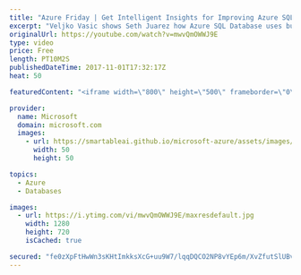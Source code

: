 ```yaml
---
title: "Azure Friday | Get Intelligent Insights for Improving Azure SQL Database Performance"
excerpt: "Veljko Vasic shows Seth Juarez how Azure SQL Database uses built-in intelligence to continuously monitors database usage so that it can detect disruptive events that cause poor performance. Once detected, a detailed analysis is performed generating a diagnostic log with an intelligent assessment of the"
originalUrl: https://youtube.com/watch?v=mwvQmOWWJ9E
type: video
price: Free
length: PT10M2S
publishedDateTime: 2017-11-01T17:32:17Z
heat: 50

featuredContent: "<iframe width=\"800\" height=\"500\" frameborder=\"0\" src=\"https://www.youtube.com/embed/mwvQmOWWJ9E\" allow=\"accelerometer; autoplay; encrypted-media; gyroscope; picture-in-picture\" allowfullscreen></iframe>"

provider:
  name: Microsoft
  domain: microsoft.com
  images:
    - url: https://smartableai.github.io/microsoft-azure/assets/images/organizations/microsoft.com-50x50.jpg
      width: 50
      height: 50

topics:
  - Azure
  - Databases

images:
  - url: https://i.ytimg.com/vi/mwvQmOWWJ9E/maxresdefault.jpg
    width: 1280
    height: 720
    isCached: true

secured: "fe0zXpFtHwWn3sKHtImkksXcG+uu9W7/lqqDQCO2NP8vYEp6m/XvZfutSlUBvggNu0eyzlpx4EP2YuvsKQDLHcYfeLhOMV+A0kQl2P5fn0R3m5Glzu84yShxnVBEqt2DbGHPt2Sr4UkJLBuHsoAGwnwGYPmP/jqx853eHXDc1vHSsEvfwitw1I1p5BFPp1sxNY/W20fwlc+Ua+RoHbu3aL8Engm5OH1WU2pmxbs2heGbBE744d7jgvjslVFg3zOVxo92lWWYytw0lF/W4apl3IQdBUESYQ5AKgH/KAVgyN58vKK4QQeuXU9ND+Hjj0dBsM8MWgdq899qdYKb8FYsCUSk1+NObidaD3dVWOAFOGQDinLsHQHHuZMTdDR5R9PEmKrQ5oyZb8ejT2Ol8n/7NlEINLCuXBg8TbMx0rr7Bzo=;c5BOZqR0b6epoUh6Q681Qw=="
---
```


